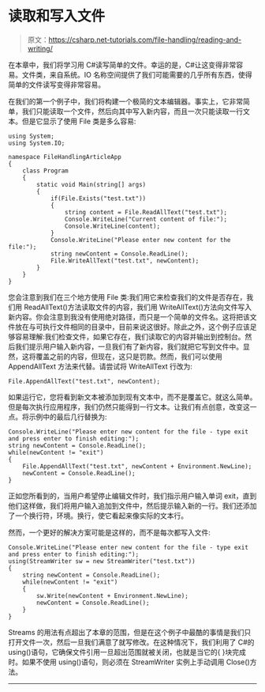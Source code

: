 # 读取和写入文件

> 原文：<https://csharp.net-tutorials.com/file-handling/reading-and-writing/>

在本章中，我们将学习用 C#读写简单的文件。幸运的是，C#让这变得非常容易。文件类，来自系统。IO 名称空间提供了我们可能需要的几乎所有东西，使得简单的文件读写变得非常容易。

在我们的第一个例子中，我们将构建一个极简的文本编辑器。事实上，它非常简单，我们只能读取一个文件，然后向其中写入新内容，而且一次只能读取一行文本。但是它显示了使用 File 类是多么容易:

```
using System;
using System.IO;

namespace FileHandlingArticleApp
{
    class Program
    {
        static void Main(string[] args)
        {
            if(File.Exists("test.txt"))
            {
                string content = File.ReadAllText("test.txt");
                Console.WriteLine("Current content of file:");
                Console.WriteLine(content);
            }
            Console.WriteLine("Please enter new content for the file:");
            string newContent = Console.ReadLine();
            File.WriteAllText("test.txt", newContent);
        }
    }
}
```

您会注意到我们在三个地方使用 File 类:我们用它来检查我们的文件是否存在，我们用 ReadAllText()方法读取文件的内容，我们用 WriteAllText()方法向文件写入新内容。你会注意到我没有使用绝对路径，而只是一个简单的文件名。这将把该文件放在与可执行文件相同的目录中，目前来说这很好。除此之外，这个例子应该足够容易理解:我们检查文件，如果它存在，我们读取它的内容并输出到控制台。然后我们提示用户输入新内容，一旦我们有了新内容，我们就把它写到文件中。显然，这将覆盖之前的内容，但现在，这只是罚款。然而，我们可以使用 AppendAllText 方法来代替。请尝试将 WriteAllText 行改为:

```
File.AppendAllText("test.txt", newContent);
```

如果运行它，您将看到新文本被添加到现有文本中，而不是覆盖它。就这么简单。但是每次执行应用程序，我们仍然只能得到一行文本。让我们有点创意，改变这一点。将示例中的最后几行替换为:

<input type="hidden" name="IL_IN_ARTICLE">

```
Console.WriteLine("Please enter new content for the file - type exit and press enter to finish editing:");
string newContent = Console.ReadLine();
while(newContent != "exit")
{
    File.AppendAllText("test.txt", newContent + Environment.NewLine);
    newContent = Console.ReadLine();
}
```

正如您所看到的，当用户希望停止编辑文件时，我们指示用户输入单词 exit，直到他们这样做，我们将用户输入追加到文件中，然后提示输入新的一行。我们还添加了一个换行符，环境。换行，使它看起来像实际的文本行。

然而，一个更好的解决方案可能是这样的，而不是每次都写入文件:

```
Console.WriteLine("Please enter new content for the file - type exit and press enter to finish editing:");
using(StreamWriter sw = new StreamWriter("test.txt"))
{
    string newContent = Console.ReadLine();
    while(newContent != "exit")
    {
        sw.Write(newContent + Environment.NewLine);
        newContent = Console.ReadLine();
    }
}
```

Streams 的用法有点超出了本章的范围，但是在这个例子中最酷的事情是我们只打开文件一次，然后一旦我们满意了就写修改。在这种情况下，我们利用了 C#的 using()语句，它确保文件引用一旦超出范围就被关闭，也就是当它的{ }块完成时。如果不使用 using()语句，则必须在 StreamWriter 实例上手动调用 Close()方法。

* * *